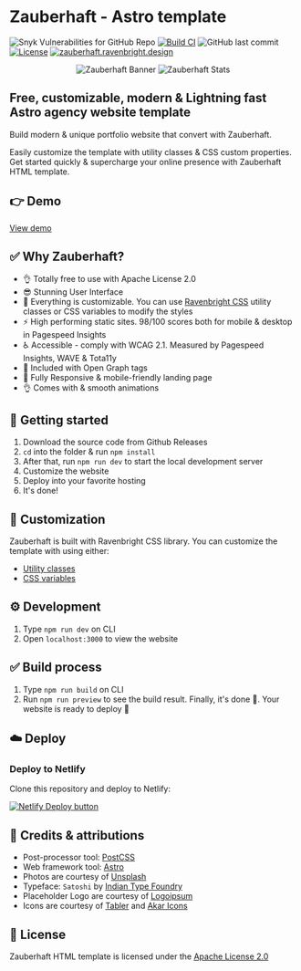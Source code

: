# Zauberhaft - Astro template

![Snyk Vulnerabilities for GitHub Repo](https://img.shields.io/snyk/vulnerabilities/github/ariqnrnns/zauberhaft-astro)
[![Build CI](https://github.com/ariqnrnns/zauberhaft-astro/actions/workflows/build.yml/badge.svg)](https://github.com/ariqnrnns/zauberhaft-astro/actions/workflows/build.yml)
![GitHub last commit](https://img.shields.io/github/last-commit/ariqnrnns/zauberhaft-astro)
[![License](https://img.shields.io/badge/License-Apache%202.0-blue.svg)](https://opensource.org/licenses/Apache-2.0)
[![zauberhaft.ravenbright.design](https://img.shields.io/website-up-down-green-red/http/shields.io.svg)](https://zauberhaft.ravenbright.design)

<p align="center">
<img src="https://raw.githubusercontent.com/ariqnrnns/zauberhaft-astro/main/src/Zauberhaft-banner.jpg" alt="Zauberhaft Banner">

<img src="https://raw.githubusercontent.com/ariqnrnns/zauberhaft-astro/main/src/Zauberhaft-stats.jpg" alt="Zauberhaft Stats">
</p>

## Free, customizable, modern & Lightning fast Astro agency website template

Build modern & unique portfolio website that convert with	Zauberhaft.

Easily customize the template with utility classes & CSS custom properties. Get started quickly & supercharge your online presence with Zauberhaft HTML template.

## 👉 Demo

[View demo](https://zauberhaft.ravenbright.design)

## ✅ Why Zauberhaft?

- 👌 Totally free to use with Apache License 2.0
- 😎 Stunning User Interface
- 🎨 Everything is customizable. You can use [Ravenbright CSS](https://ravenbrightcss.com) utility classes or CSS variables to modify the styles
- ⚡ High performing static sites. 98/100 scores both for mobile & desktop in Pagespeed Insights
- ♿ Accessible - comply with WCAG 2.1. Measured by Pagespeed Insights, WAVE & Tota11y
- 📰 Included with Open Graph tags
- 📱 Fully Responsive & mobile-friendly landing page
- 👌 Comes with & smooth animations

## 🚀 Getting started

1. Download the source code from Github Releases
2. `cd` into the folder & run `npm install`
3. After that, run `npm run dev` to start the local development server
4. Customize the website
5. Deploy into your favorite hosting
6. It's done!

## 🎨 Customization

Zauberhaft is built with Ravenbright CSS library. You can customize the template with using either:

- [Utility classes](https://ravenbrightcss.com/docs/utilities/background)
- [CSS variables](https://ravenbrightcss.com/docs/customize/cssvariables)

## ⚙️ Development

1. Type `npm run dev` on CLI
2. Open `localhost:3000` to view the website

## ✅ Build process

1. Type `npm run build` on CLI
2. Run `npm run preview` to see the build result. Finally, it's done 🎉. Your website is ready to deploy 🚀

## ☁️ Deploy

### Deploy to Netlify

Clone this repository and deploy to Netlify:

[![Netlify Deploy button](https://www.netlify.com/img/deploy/button.svg)](https://app.netlify.com/start/deploy?repository=https://github.com/ariqnrnns/zauberhaft-astro)


## 🤝 Credits & attributions

- Post-processor tool: [PostCSS](https://postcss.org)
- Web framework tool: [Astro](https://astro.build)
- Photos are courtesy of [Unsplash](https://unsplash.com)
- Typeface: `Satoshi` by [Indian Type Foundry](https://www.fontshare.com/fonts/satoshi)
- Placeholder Logo are courtesy of [Logoipsum](https://logoipsum.com)
- Icons are courtesy of [Tabler](https://tabler-icons.io/) and [Akar Icons](akaricons.com/)

## 📝 License

Zauberhaft HTML template is licensed under the [Apache License 2.0](https://github.com/ariqnrnns/zauberhaft-astro/blob/main/LICENSE.md)
